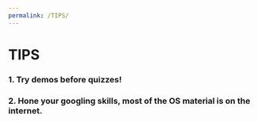 ```yaml
---
permalink: /TIPS/
---
```

# TIPS
### 1. Try demos before quizzes!
### 2. Hone your googling skills, most of the OS material is on the internet.
